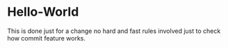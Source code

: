# Hello-World
This is done just for a change no hard and fast rules involved just to check how commit feature works.
